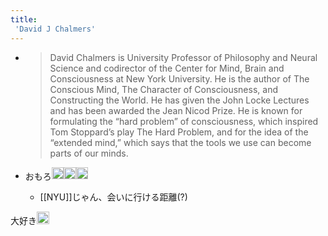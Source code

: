 ```yaml
---
title:
 'David J Chalmers'
---
```


- > David Chalmers is University Professor of Philosophy and Neural Science and codirector of the Center for Mind, Brain and Consciousness at New York University. He is the author of The Conscious Mind, The Character of Consciousness, and Constructing the World. He has given the John Locke Lectures and has been awarded the Jean Nicod Prize. He is known for formulating the “hard problem” of consciousness, which inspired Tom Stoppard’s play The Hard Problem, and for the idea of the “extended mind,” which says that the tools we use can become parts of our minds.

- おもろ<img src='https://scrapbox.io/api/pages/blu3mo-public/blu3mo/icon' alt='blu3mo.icon' height="19.5"/><img src='https://scrapbox.io/api/pages/blu3mo-public/blu3mo/icon' alt='blu3mo.icon' height="19.5"/><img src='https://scrapbox.io/api/pages/blu3mo-public/blu3mo/icon' alt='blu3mo.icon' height="19.5"/>
    - [[NYU]]じゃん、会いに行ける距離(?)

大好き<img src='https://scrapbox.io/api/pages/blu3mo-public/rickshinmi/icon' alt='rickshinmi.icon' height="19.5"/>
